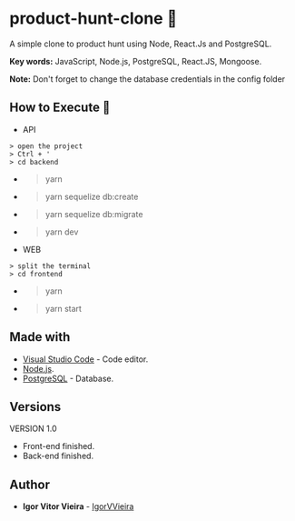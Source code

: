 # product-hunt-clone 🎯
A simple clone to product hunt using Node, React.Js and PostgreSQL.

**Key words:** JavaScript, Node.js, PostgreSQL, React.JS, Mongoose.

**Note:** Don't forget to change the database credentials in the config folder


## How to Execute 🤔
 - API
```
> open the project
> Ctrl + '
> cd backend
```
- > yarn
- > yarn sequelize db:create
- > yarn sequelize db:migrate
- > yarn dev

 - WEB
```
> split the terminal
> cd frontend
```
- > yarn
- > yarn start

## Made with
* [Visual Studio Code](https://code.visualstudio.com/) - Code editor.
* [Node.js](https://nodejs.org/en/).
* [PostgreSQL](https://www.mongodb.com/) - Database.

## Versions
VERSION 1.0
* Front-end finished.
* Back-end finished.

## Author
* **Igor Vitor Vieira** - [IgorVVieira](https://github.com/IgorVViera)
